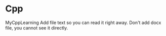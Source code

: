 # Cpp
MyCppLearning
Add file text so you can read it right away. Don't add docx file, you cannot see it directly. 

